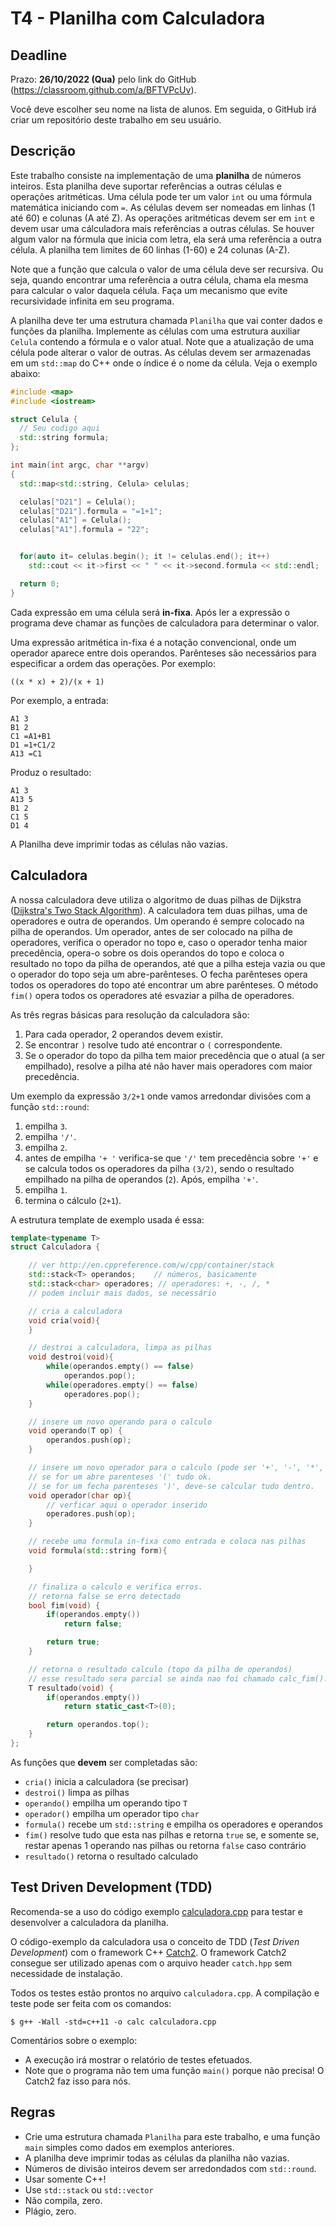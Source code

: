 
# T4 - Planilha com Calculadora 

## Deadline

Prazo: **26/10/2022 (Qua)** pelo link do GitHub (https://classroom.github.com/a/BFTVPcUv).

Você deve escolher seu nome na lista de alunos. Em seguida, o GitHub irá criar um repositório deste trabalho em seu usuário.

## Descrição

Este trabalho consiste na implementação de uma **planilha** de números inteiros.
Esta planilha deve suportar referências a outras células e operações aritméticas. Uma célula pode ter um valor `int` ou uma fórmula matemática iniciando com `=`. As células devem ser nomeadas em linhas (1 até 60) e colunas (A até Z). As operações aritméticas devem ser em `int` e devem usar uma cálculadora mais referências a outras células. Se houver algum valor na fórmula que inicia com letra, ela será uma referência a outra célula. A planilha tem limites de 60 linhas (1-60) e 24 colunas (A-Z).

Note que a função que calcula o valor de uma célula deve ser recursiva. Ou seja, quando encontrar uma referência a outra célula, chama ela mesma para calcular o valor daquela célula. Faça um mecanismo que evite recursividade infinita em seu programa.

A planilha deve ter uma estrutura chamada `Planilha` que vai conter dados e funções da planilha. Implemente as células com uma estrutura auxiliar `Celula` contendo a fórmula e o valor atual. Note que a atualização de uma célula pode alterar o valor de outras. As células devem ser armazenadas em um `std::map` do C++ onde o índice é o nome da célula. Veja o exemplo abaixo:
```C++
#include <map>
#include <iostream>

struct Celula {
  // Seu codigo aqui
  std::string formula;
};

int main(int argc, char **argv)
{
  std::map<std::string, Celula> celulas;

  celulas["D21"] = Celula();
  celulas["D21"].formula = "=1+1";
  celulas["A1"] = Celula();
  celulas["A1"].formula = "22";


  for(auto it= celulas.begin(); it != celulas.end(); it++)
    std::cout << it->first << " " << it->second.formula << std::endl;

  return 0;
}
```

Cada expressão em uma célula será **in-fixa**. Após ler a expressão o programa deve chamar as funções de calculadora para determinar o valor.

Uma expressão aritmética in-fixa é a notação convencional, onde um operador aparece entre dois operandos. Parênteses são necessários para especificar a ordem das operações. Por exemplo:
```
((x * x) + 2)/(x + 1)
```

Por exemplo, a entrada:
```
A1 3
B1 2
C1 =A1+B1
D1 =1+C1/2
A13 =C1
```
Produz o resultado:
```
A1 3
A13 5
B1 2
C1 5
D1 4
```

A Planilha deve imprimir todas as células não vazias.

## Calculadora

A nossa calculadora deve utiliza o algoritmo de duas pilhas de Dijkstra ([Dijkstra's Two Stack Algorithm](https://algs4.cs.princeton.edu/13stacks/)).
A calculadora tem duas pilhas, uma de operadores e outra de
operandos. Um operando é sempre colocado na pilha de operandos. Um
operador, antes de ser colocado na pilha de operadores, verifica o
operador no topo e, caso o operador tenha maior precedência, opera-o
sobre os dois operandos do topo e coloca o resultado no topo da pilha
de operandos, até que a pilha esteja vazia ou que o operador do topo
seja um abre-parênteses. O fecha parênteses opera todos os operadores
do topo até encontrar um abre parênteses. O método `fim()` opera todos
os operadores até esvaziar a pilha de operadores.

As três regras básicas para resolução da calculadora são:
1. Para cada operador, 2 operandos devem existir.
2. Se encontrar `)` resolve tudo até encontrar o `(` correspondente.
3. Se o operador do topo da pilha tem maior precedência que o atual (a
   ser empilhado), resolve a pilha até não haver mais operadores com
   maior precedência.

Um exemplo da expressão `3/2+1` onde vamos arredondar divisões com a função `std::round`:
1. empilha `3`.
2. empilha `'/'`.
3. empilha `2`.
4. antes de empilha `'+ '` verifica-se que `'/'` tem precedência sobre `'+'`
   e se calcula todos os operadores da pilha `(3/2)`, sendo o resultado
   empilhado na pilha de operandos (`2`). Após, empilha `'+'`.
5. empilha `1`.
6. termina o cálculo (`2+1`).

A estrutura template de exemplo usada é essa:
```C++
template<typename T>
struct Calculadora {

    // ver http://en.cppreference.com/w/cpp/container/stack
    std::stack<T> operandos;    // números, basicamente
    std::stack<char> operadores; // operadores: +, -, /, *
    // podem incluir mais dados, se necessário

    // cria a calculadora
    void cria(void){
    }

    // destroi a calculadora, limpa as pilhas
    void destroi(void){
        while(operandos.empty() == false)
            operandos.pop();
        while(operadores.empty() == false)
            operadores.pop();
    }

    // insere um novo operando para o calculo
    void operando(T op) {
        operandos.push(op);
    }

    // insere um novo operador para o calculo (pode ser '+', '-', '*', '/', '**')
    // se for um abre parenteses '(' tudo ok. 
    // se for um fecha parenteses ')', deve-se calcular tudo dentro.
    void operador(char op){
        // verficar aqui o operador inserido
        operadores.push(op);
    }

    // recebe uma formula in-fixa como entrada e coloca nas pilhas
    void formula(std::string form){

    }

    // finaliza o calculo e verifica erros.
    // retorna false se erro detectado
    bool fim(void) {
        if(operandos.empty())
            return false;

        return true;
    }

    // retorna o resultado calculo (topo da pilha de operandos)
    // esse resultado sera parcial se ainda nao foi chamado calc_fim().
    T resultado(void) {
        if(operandos.empty())
            return static_cast<T>(0);

        return operandos.top();
    }
};
```

As funções que **devem** ser completadas são:
- `cria()` inicia a calculadora (se precisar)
- `destroi()` limpa as pilhas 
- `operando()` empilha um operando tipo `T` 
- `operador()` empilha um operador tipo `char`
- `formula()` recebe um `std::string` e empilha os operadores e operandos 
- `fim()` resolve tudo que esta nas pilhas e retorna `true` se, e somente se, restar apenas 1 operando nas pilhas ou retorna `false` caso contrário
- `resultado()` retorna o resultado calculado

## Test Driven Development (TDD)

Recomenda-se a uso do código exemplo [calculadora.cpp](calculadora.cpp) para testar e desenvolver a calculadora da planilha.

O código-exemplo da calculadora usa o conceito de TDD (*Test Driven Development*) com o framework C++ [Catch2](https://github.com/catchorg/Catch2/tree/v2.x).
O framework Catch2 consegue ser utilizado apenas com o arquivo header `catch.hpp` sem necessidade de instalação.

Todos os testes estão prontos no arquivo `calculadora.cpp`. A compilação e teste pode ser feita com os comandos:
```
$ g++ -Wall -std=c++11 -o calc calculadora.cpp 
```

Comentários sobre o exemplo:
- A execução irá mostrar o relatório de testes efetuados.
- Note que o programa não tem uma função `main()` porque não precisa! O Catch2 faz isso para nós.

## Regras
- Crie uma estrutura chamada `Planilha` para este trabalho, e uma função `main` simples como dados em exemplos anteriores.
- A planilha deve imprimir todas as células da planilha não vazias.
- Números de divisão inteiros devem ser arredondados com `std::round`.
- Usar somente C++!
- Use `std::stack` ou `std::vector`
- Não compila, zero.
- Plágio, zero.